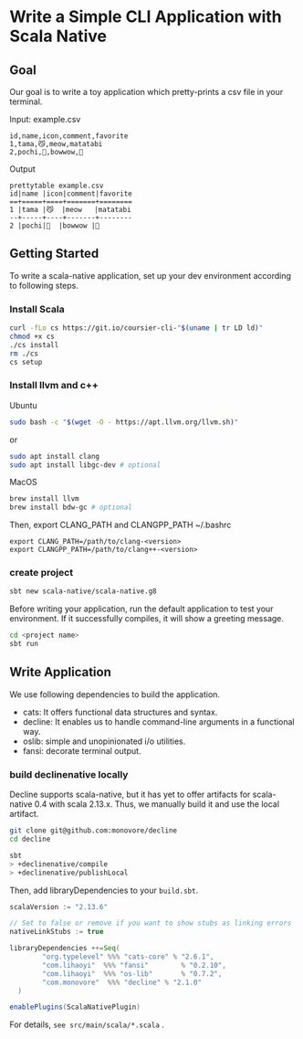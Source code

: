 
# Write a Simple CLI Application with Scala Native

## Goal
Our goal is to write a toy application which pretty-prints a csv file in your terminal.

Input: example.csv
```
id,name,icon,comment,favorite
1,tama,😼,meow,matatabi
2,pochi,🐶,bowwow,🦴
```
Output
```
prettytable example.csv
id|name |icon|comment|favorite
==+=====+====+=======+========
1 |tama |😼  |meow   |matatabi
--+-----+----+-------+--------
2 |pochi|🐶  |bowwow |🦴
```
## Getting Started
To write a scala-native application, set up your dev environment according to following steps. 
### Install Scala

```sh
curl -fLo cs https://git.io/coursier-cli-"$(uname | tr LD ld)"
chmod +x cs
./cs install
rm ./cs
cs setup
```

### Install llvm and c++

Ubuntu

```sh
sudo bash -c "$(wget -O - https://apt.llvm.org/llvm.sh)"
```
or
```sh
sudo apt install clang
sudo apt install libgc-dev # optional
```

MacOS

```sh
brew install llvm
brew install bdw-gc # optional
```

Then, export CLANG_PATH and CLANGPP_PATH
~/.bashrc
```
export CLANG_PATH=/path/to/clang-<version>
export CLANGPP_PATH=/path/to/clang++-<version>

```

### create project

```sh
sbt new scala-native/scala-native.g8
```

Before writing your application, run the default application to test your environment. If it successfully compiles, it will show a greeting message.
```sh
cd <project name>
sbt run
```

## Write Application

We use following dependencies to build the application.

- cats: It offers functional data structures and syntax.
- decline: It enables us to handle command-line arguments in a functional way.
- oslib: simple and unopinionated i/o utilities.
- fansi: decorate terminal output.

### build declinenative locally

Decline supports scala-native, but it has yet to offer artifacts for scala-native 0.4 with scala 2.13.x. Thus, we manually build it and use the local artifact.

```sh
git clone git@github.com:monovore/decline
cd decline

sbt
> +declinenative/compile
> +declinenative/publishLocal
```

Then, add libraryDependencies to your `build.sbt`.

```scala
scalaVersion := "2.13.6"

// Set to false or remove if you want to show stubs as linking errors
nativeLinkStubs := true

libraryDependencies ++=Seq(
        "org.typelevel" %%% "cats-core" % "2.6.1",
        "com.lihaoyi"  %%% "fansi"        % "0.2.10",
        "com.lihaoyi"  %%% "os-lib"       % "0.7.2",
        "com.monovore"  %%% "decline" % "2.1.0"
  )

enablePlugins(ScalaNativePlugin)
```

For details, `see src/main/scala/*.scala` .
